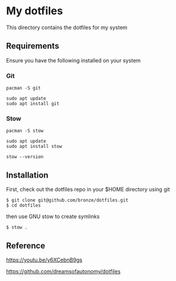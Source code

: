 # My dotfiles

This directory contains the dotfiles for my system

## Requirements

Ensure you have the following installed on your system

### Git

```
pacman -S git
```

```
sudo apt update
sudo apt install git
```

### Stow

```
pacman -S stow
```

```
sudo apt update
sudo apt install stow
```

```
stow --version
```

## Installation

First, check out the dotfiles repo in your $HOME directory using git

```
$ git clone git@github.com/bronze/dotfiles.git
$ cd dotfiles
```

then use GNU stow to create symlinks

```
$ stow .
```

## Reference

https://youtu.be/y6XCebnB9gs

https://github.com/dreamsofautonomy/dotfiles
